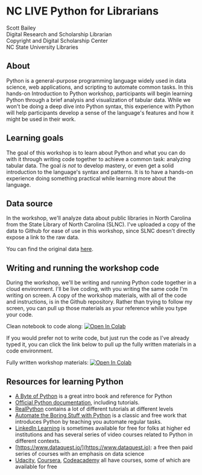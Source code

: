 # NC LIVE Python for Librarians

Scott Bailey\
Digital Research and Scholarship Librarian\
Copyright and Digital Scholarship Center\
NC State University Libraries

## About

Python is a general-purpose programming language widely used in data science, web applications, and scripting to automate common tasks. In this hands-on Introduction to Python workshop, participants will begin learning Python through a brief analysis and visualization of tabular data. While we won't be doing a deep dive into Python syntax, this experience with Python will help participants develop a sense of the language's features and how it might be used in their work.

## Learning goals

The goal of this workshop is to learn about Python and what you can do with it through writing code together to achieve a common task: analyzing tabular data. The goal _is not_ to develop mastery, or even get a solid introduction to the language's syntax and patterns. It is to have a hands-on experience doing something practical while learning more about the language.

## Data source

In the workshop, we'll analyze data about public libraries in North Carolina from the State Library of North Carolina (SLNC). I've uploaded a copy of the data to Github for ease of use in this workshop, since SLNC doesn't directly expose a link to the raw data.

You can find the original data [here](https://statelibrary.ncdcr.gov/fy20-statistical-report-north-carolina-libraries-draft).

## Writing and running the workshop code

During the workshop, we'll be writing and running Python code together in a cloud environment. I'll be live coding, with you writing the same code I'm writing on screen. A copy of the workshop materials, with all of the code and instructions, is in the Github repository. Rather than trying to follow my screen, you can pull up those materials as your reference while you type your code.

Clean notebook to code along: [![Open In Colab](https://colab.research.google.com/assets/colab-badge.svg)](https://colab.research.google.com/github/csbailey5t/nclive/blob/master/nclive_python_clean.ipynb)

If you would prefer not to write code, but just run the code as I've already typed it, you can click the link below to pull up the fully written materials in a code environment.

Fully written workshop materials: [![Open In Colab](https://colab.research.google.com/assets/colab-badge.svg)](https://colab.research.google.com/github/csbailey5t/nclive/blob/master/nclive_python_filled.ipynb)

## Resources for learning Python

- [A Byte of Python](https://python.swaroopch.com/) is a great intro book and reference for Python
- [Official Python documentation](https://docs.python.org/3/), including tutorials.
- [RealPython](https://realpython.com/) contains a lot of different tutorials at different levels
- [Automate the Boring Stuff with Python](https://automatetheboringstuff.com/) is a classic and free work that introduces Python by teaching you automate regular tasks.
- [LinkedIn Learning](https://www.linkedin.com/learning/topics/python) is sometimes available for free for folks at higher ed institutions and has several series of video courses related to Python in different contexts.
- [https://www.dataquest.io/](https://www.dataquest.io): a free then paid series of courses with an emphasis on data science
- [Udacity](https://www.udacity.com/course/introduction-to-python--ud1110), [Coursera](https://www.coursera.org/specializations/python?), [Codeacademy](https://www.codecademy.com/catalog/language/python) all have courses, some of which are available for free
